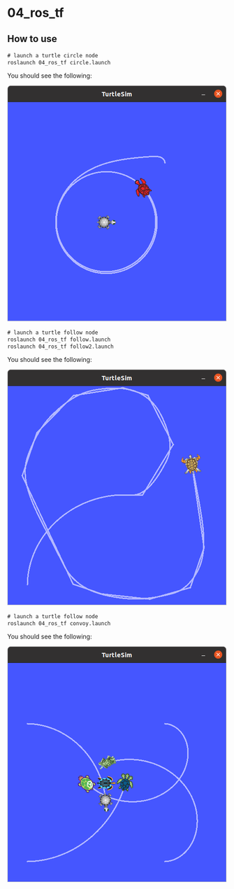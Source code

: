 # 04_ros_tf

## How to use

```
# launch a turtle circle node
roslaunch 04_ros_tf circle.launch
```

You should see the following:

![](figs/circle.png)

```
# launch a turtle follow node
roslaunch 04_ros_tf follow.launch
roslaunch 04_ros_tf follow2.launch
```

You should see the following:

![](figs/follow.png)

```
# launch a turtle follow node
roslaunch 04_ros_tf convoy.launch
```

You should see the following:

![](figs/convoy.png)
